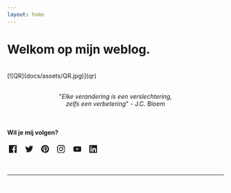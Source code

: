 ```yaml
---
layout: home
---
```


# Welkom op mijn weblog.
<br/>
[![QR](docs/assets/QR.jpg)](qr)
<p align=center>
<br/>
"<i>Elke verandering is een verslechtering,<br/>
zelfs een verbetering</i>" - J.C. Bloem
</p>

<br/>

#### Wil je mij volgen?

[![socials](docs/assets/socials.jpeg)](socials)

<span style="color:white">.</span>

____________  


<span style="color:white">.</span>